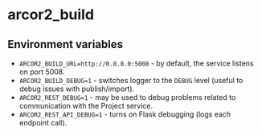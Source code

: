 # arcor2_build

## Environment variables

- `ARCOR2_BUILD_URL=http://0.0.0.0:5008` - by default, the service listens on port 5008.
- `ARCOR2_BUILD_DEBUG=1` - switches logger to the `DEBUG` level (useful to debug issues with publish/import).
- `ARCOR2_REST_DEBUG=1` - may be used to debug problems related to communication with the Project service.
- `ARCOR2_REST_API_DEBUG=1` - turns on Flask debugging (logs each endpoint call).